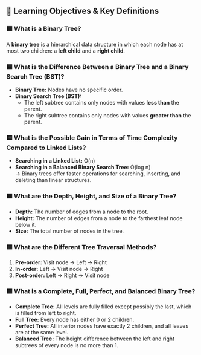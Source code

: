 ## 📘 Learning Objectives & Key Definitions

### 🟩 What is a Binary Tree?
A **binary tree** is a hierarchical data structure in which each node has at most two children: a **left child** and a **right child**.

### 🟦 What is the Difference Between a Binary Tree and a Binary Search Tree (BST)?
- **Binary Tree:** Nodes have no specific order.
- **Binary Search Tree (BST):**
  - The left subtree contains only nodes with values **less than** the parent.
  - The right subtree contains only nodes with values **greater than** the parent.

### 🟨 What is the Possible Gain in Terms of Time Complexity Compared to Linked Lists?
- **Searching in a Linked List:** O(n)
- **Searching in a Balanced Binary Search Tree:** O(log n)  
→ Binary trees offer faster operations for searching, inserting, and deleting than linear structures.

### 🟧 What are the Depth, Height, and Size of a Binary Tree?
- **Depth:** The number of edges from a node to the root.
- **Height:** The number of edges from a node to the farthest leaf node below it.
- **Size:** The total number of nodes in the tree.

### 🟥 What are the Different Tree Traversal Methods?
1. **Pre-order:** Visit node → Left → Right  
2. **In-order:** Left → Visit node → Right  
3. **Post-order:** Left → Right → Visit node

### 🟪 What is a Complete, Full, Perfect, and Balanced Binary Tree?
- **Complete Tree:** All levels are fully filled except possibly the last, which is filled from left to right.
- **Full Tree:** Every node has either 0 or 2 children.
- **Perfect Tree:** All interior nodes have exactly 2 children, and all leaves are at the same level.
- **Balanced Tree:** The height difference between the left and right subtrees of every node is no more than 1.

